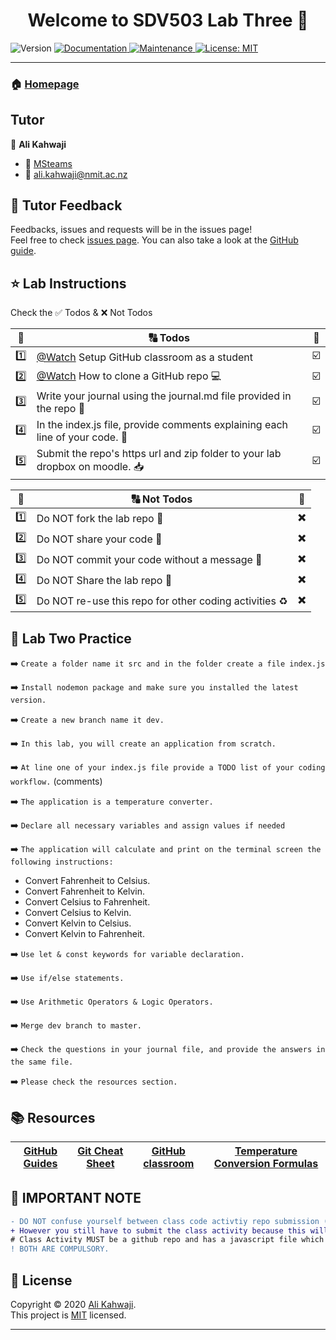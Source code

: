 <h1 align="center">Welcome to SDV503 Lab Three 👋</h1>
<p>
  <img alt="Version" src="https://img.shields.io/badge/version-1.0.0-blue.svg?cacheSeconds=2592000" />
  <a href="https://github.com/alikahwaji/Lab-template#readme" target="_blank">
    <img alt="Documentation" src="https://img.shields.io/badge/documentation-yes-brightgreen.svg" />
  </a>
  <a href="https://github.com/alikahwaji/Lab-template/graphs/commit-activity" target="_blank">
    <img alt="Maintenance" src="https://img.shields.io/badge/Maintained%3F-yes-green.svg" />
  </a>
  <a href="https://github.com/alikahwaji/Lab-template/blob/master/LICENSE" target="_blank">
    <img alt="License: MIT" src="https://img.shields.io/github/license/alikahwaji/lab-template" />
  </a>
</p>

***

### 🏠 [Homepage](https://github.com/alikahwaji/Lab-template#readme)

## Tutor

👤 **Ali Kahwaji**

* :school: [MSteams](https://teams.microsoft.com/l/channel/19%3ad8a4aa8ce3c34cef88897aa8955767f3%40thread.tacv2/General?groupId=fc1c6d2c-7a94-4fe4-b9c8-a930f6d56956&tenantId=d270022d-f990-4b41-9ce0-468f043eef4f)
* :e-mail: <ali.kahwaji@nmit.ac.nz>


## 🤝 Tutor Feedback

Feedbacks, issues and requests will be in the issues page!<br />Feel free to check [issues page](https://github.com/alikahwaji/Lab-template/issues). You can also take a look at the [GitHub guide](https://guides.github.com/).

## ⭐️ Lab Instructions 

Check the :white_check_mark: Todos & :x: Not Todos 

|:1234:|:capital_abcd: Todos|:passport_control:|
|:-:|---|---|
|:one:|[@Watch](https://www.youtube.com/watch?v=fRLZIUxva5Q) Setup GitHub classroom as a student|:ballot_box_with_check:|
|:two:|[@Watch](https://www.youtube.com/watch?v=yXT1ElMEkW8) How to clone a GitHub repo :computer:|:ballot_box_with_check:|
|:three:|Write your journal using the journal.md file provided in the repo :pencil:|:ballot_box_with_check:|
|:four:|In the index.js file, provide comments explaining each line of your code. :flashlight:|:ballot_box_with_check:|
|:five:|Submit the repo's https url and zip folder to your lab dropbox on moodle. :inbox_tray:|:ballot_box_with_check:|

|:1234:|:capital_abcd: Not Todos|:passport_control:|
|:-:|---|---|
|:one:|Do NOT fork the lab repo :trident:|:heavy_multiplication_x:|
|:two:|Do NOT share your code :lock_with_ink_pen:|:heavy_multiplication_x:|
|:three:|Do NOT commit your code without a message :incoming_envelope:|:heavy_multiplication_x:|
|:four:|Do NOT Share the lab repo :closed_lock_with_key:|:heavy_multiplication_x:|
|:five:|Do NOT re-use this repo for other coding activities :recycle:|:heavy_multiplication_x:|

## :page_facing_up: Lab Two Practice 

:arrow_right: `Create a folder name it src and in the folder create a file index.js`

:arrow_right: `Install nodemon package and make sure you installed the latest version.`

:arrow_right: `Create a new branch name it dev.`

:arrow_right: `In this lab, you will create an application from scratch.`

:arrow_right: `At line one of your index.js file provide a TODO list of your coding workflow.` (comments)

:arrow_right: `The application is a temperature converter.`

:arrow_right: `Declare all necessary variables and assign values if needed`

:arrow_right: `The application will calculate and print on the terminal screen the following instructions: `

* Convert Fahrenheit to Celsius.
* Convert Fahrenheit to Kelvin.
* Convert Celsius to Fahrenheit.
* Convert Celsius to Kelvin.
* Convert Kelvin to Celsius.
* Convert Kelvin to Fahrenheit. 

:arrow_right: `Use let & const keywords for variable declaration.`

:arrow_right: `Use if/else statements.`

:arrow_right: `Use Arithmetic Operators & Logic Operators.`

:arrow_right: `Merge dev branch to master.`

:arrow_right: `Check the questions in your journal file, and provide the answers in the same file.`

:arrow_right: `Please check the resources section.`


## :books: Resources 

|[GitHub Guides](https://guides.github.com/activities/hello-world/)|[Git Cheat Sheet](https://education.github.com/git-cheat-sheet-education.pdf)|[GitHub classroom](https://github.com/jfiksel/github-classroom-for-students)|[Temperature Conversion Formulas](https://www.thoughtco.com/temperature-conversion-formulas-609324)|
|---|---|---|---|

## :loudspeaker: IMPORTANT NOTE
```diff
- DO NOT confuse yourself between class code activtiy repo submission (which is not marked) and lab repo submission (which is marked!). 
+ However you still have to submit the class activity because this will show your commitmant in class. The lab submission is your homework. 
# Class Activity MUST be a github repo and has a javascript file which will be your playground for your learning, it does not need to have a journal.
! BOTH ARE COMPULSORY. 
```

## 📝 License

Copyright © 2020 [Ali Kahwaji](https://github.com/alikahwaji).<br />
This project is [MIT](https://github.com/alikahwaji/Lab-template/blob/master/LICENSE) licensed.

***
